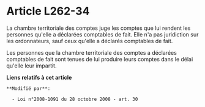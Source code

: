 # Article L262-34

La chambre territoriale des comptes juge les comptes que lui rendent les personnes qu'elle a déclarées comptables de fait.
Elle n'a pas juridiction sur les ordonnateurs, sauf ceux qu'elle a déclarés comptables de fait. 

Les personnes que la chambre territoriale des comptes a déclarées comptables de fait sont tenues de lui produire leurs
comptes dans le délai qu'elle leur impartit.

**Liens relatifs à cet article**

	**Modifié par**:

	  - Loi n°2008-1091 du 28 octobre 2008 - art. 30
